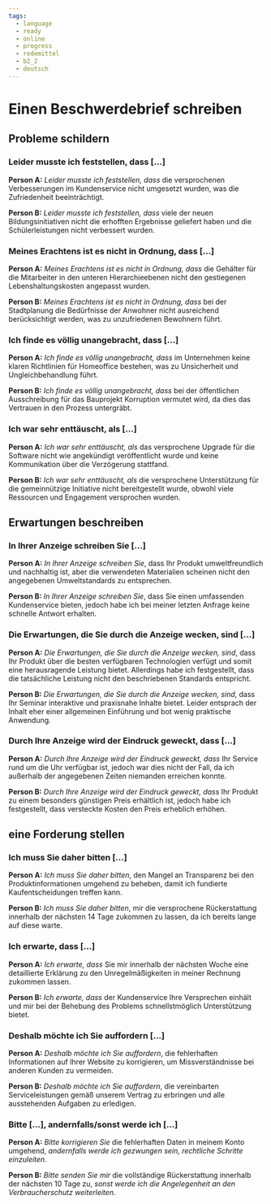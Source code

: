 ```yaml
---
tags:
  - language
  - ready
  - online
  - progress
  - redemittel
  - b2_2
  - deutsch
---
```


# Einen Beschwerdebrief schreiben

## Probleme schildern

### Leider musste ich feststellen, dass [...]

**Person A:** _Leider musste ich feststellen, dass_ die versprochenen Verbesserungen im Kundenservice nicht umgesetzt wurden, was die Zufriedenheit beeinträchtigt.

**Person B:** _Leider musste ich feststellen, dass_ viele der neuen Bildungsinitiativen nicht die erhofften Ergebnisse geliefert haben und die Schülerleistungen nicht verbessert wurden.

### Meines Erachtens ist es nicht in Ordnung, dass [...]

**Person A:** _Meines Erachtens ist es nicht in Ordnung, dass_ die Gehälter für die Mitarbeiter in den unteren Hierarchieebenen nicht den gestiegenen Lebenshaltungskosten angepasst wurden.

**Person B:** _Meines Erachtens ist es nicht in Ordnung, dass_ bei der Stadtplanung die Bedürfnisse der Anwohner nicht ausreichend berücksichtigt werden, was zu unzufriedenen Bewohnern führt.

### Ich finde es völlig unangebracht, dass [...]

**Person A:** _Ich finde es völlig unangebracht, dass_ im Unternehmen keine klaren Richtlinien für Homeoffice bestehen, was zu Unsicherheit und Ungleichbehandlung führt.

**Person B:** _Ich finde es völlig unangebracht, dass_ bei der öffentlichen Ausschreibung für das Bauprojekt Korruption vermutet wird, da dies das Vertrauen in den Prozess untergräbt.

### Ich war sehr enttäuscht, als [...]

**Person A:** _Ich war sehr enttäuscht, als_ das versprochene Upgrade für die Software nicht wie angekündigt veröffentlicht wurde und keine Kommunikation über die Verzögerung stattfand.

**Person B:** _Ich war sehr enttäuscht, als_ die versprochene Unterstützung für die gemeinnützige Initiative nicht bereitgestellt wurde, obwohl viele Ressourcen und Engagement versprochen wurden.

## Erwartungen beschreiben

### In Ihrer Anzeige schreiben Sie [...]

**Person A:** _In Ihrer Anzeige schreiben Sie_, dass Ihr Produkt umweltfreundlich und nachhaltig ist, aber die verwendeten Materialien scheinen nicht den angegebenen Umweltstandards zu entsprechen.

**Person B:** _In Ihrer Anzeige schreiben Sie_, dass Sie einen umfassenden Kundenservice bieten, jedoch habe ich bei meiner letzten Anfrage keine schnelle Antwort erhalten.

### Die Erwartungen, die Sie durch die Anzeige wecken, sind [...]

**Person A:** _Die Erwartungen, die Sie durch die Anzeige wecken, sind_, dass Ihr Produkt über die besten verfügbaren Technologien verfügt und somit eine herausragende Leistung bietet. Allerdings habe ich festgestellt, dass die tatsächliche Leistung nicht den beschriebenen Standards entspricht.

**Person B:** _Die Erwartungen, die Sie durch die Anzeige wecken, sind_, dass Ihr Seminar interaktive und praxisnahe Inhalte bietet. Leider entsprach der Inhalt eher einer allgemeinen Einführung und bot wenig praktische Anwendung.

### Durch Ihre Anzeige wird der Eindruck geweckt, dass [...]

**Person A:** _Durch Ihre Anzeige wird der Eindruck geweckt, dass_ Ihr Service rund um die Uhr verfügbar ist, jedoch war dies nicht der Fall, da ich außerhalb der angegebenen Zeiten niemanden erreichen konnte.

**Person B:** _Durch Ihre Anzeige wird der Eindruck geweckt, dass_ Ihr Produkt zu einem besonders günstigen Preis erhältlich ist, jedoch habe ich festgestellt, dass versteckte Kosten den Preis erheblich erhöhen.

## eine Forderung stellen

### Ich muss Sie daher bitten [...]

**Person A:** _Ich muss Sie daher bitten_, den Mangel an Transparenz bei den Produktinformationen umgehend zu beheben, damit ich fundierte Kaufentscheidungen treffen kann.

**Person B:** _Ich muss Sie daher bitten_, mir die versprochene Rückerstattung innerhalb der nächsten 14 Tage zukommen zu lassen, da ich bereits lange auf diese warte.

### Ich erwarte, dass [...]

**Person A:** _Ich erwarte, dass_ Sie mir innerhalb der nächsten Woche eine detaillierte Erklärung zu den Unregelmäßigkeiten in meiner Rechnung zukommen lassen.

**Person B:** _Ich erwarte, dass_ der Kundenservice Ihre Versprechen einhält und mir bei der Behebung des Problems schnellstmöglich Unterstützung bietet.

### Deshalb möchte ich Sie auffordern [...]

**Person A:** _Deshalb möchte ich Sie auffordern_, die fehlerhaften Informationen auf Ihrer Website zu korrigieren, um Missverständnisse bei anderen Kunden zu vermeiden.

**Person B:** _Deshalb möchte ich Sie auffordern_, die vereinbarten Serviceleistungen gemäß unserem Vertrag zu erbringen und alle ausstehenden Aufgaben zu erledigen.

### Bitte [...], andernfalls/sonst werde ich [...]

**Person A:** _Bitte korrigieren Sie_ die fehlerhaften Daten in meinem Konto umgehend, _andernfalls werde ich gezwungen sein, rechtliche Schritte einzuleiten_.

**Person B:** _Bitte senden Sie mir_ die vollständige Rückerstattung innerhalb der nächsten 10 Tage zu, _sonst werde ich die Angelegenheit an den Verbraucherschutz weiterleiten_.

